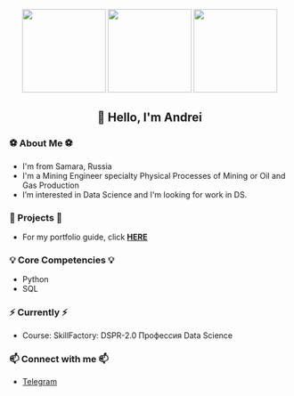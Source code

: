 <div id="header" align="center">
  <img src="https://media.giphy.com/media/kyKuZzsa6bShl3SaHe/giphy.gif" height="150"/>
  <img src="https://github-readme-stats.vercel.app/api?username=AndreiDS63&hide=contribs,prs" height="150"/>
  <img src="https://github-readme-stats.vercel.app/api/top-langs/?username=AndreiDS63&layout=compact" height="150"/>
</div>

<div id="badges" align="center">
    <img src="https://komarev.com/ghpvc/?username=AndreiDS63&style=flat-square&color=blue" alt=""/>
    <h2>
    👋 Hello, I'm Andrei 
    </h2>
</div>



### ⚽ About Me ⚽
- I'm from Samara, Russia
- I'm a Mining Engineer specialty Physical Processes of Mining or Oil and Gas Production
- I’m interested in Data Science and I'm looking for work in DS.

### 💼 Projects 💼
- For my portfolio guide, click **[HERE](https://github.com/AndreiDS63/educational_projects)**

### 💡 Core Competencies 💡
- Python
- SQL

### ⚡️ Currently ⚡️
- Course: SkillFactory: DSPR-2.0 Профессия Data Science

### 📫 Connect with me 📫
- [Telegram](https://t.me/Dolzhikov_as )

<!---
AndreiDS63/AndreiDS63 is a ✨ special ✨ repository because its `README.md` (this file) appears on your GitHub profile.
You can click the Preview link to take a look at your changes.
--->
